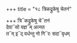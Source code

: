 +++
title = "१८ त्रिकद्रुकेषु चेतनं"

+++
त्रि᳓कद्रुकेषु चे᳓तनं  
देवा᳓सो यज्ञ᳓म् अत्नत  
त᳓म् इ᳓द् वर्धन्तु नो गि᳓रः सदा᳓वृधम्
